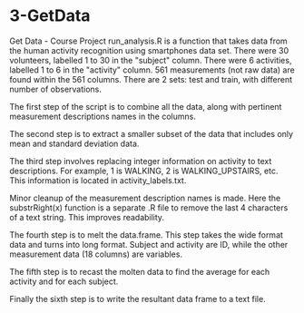 # 3-GetData
Get Data - Course Project
run_analysis.R is a function that takes data from the human activity recognition using smartphones data set.
There were 30 volunteers, labelled 1 to 30 in the "subject" column.
There were 6 activities, labelled 1 to 6 in the "activity" column.
561 measurements (not raw data) are found within the 561 columns.
There are 2 sets: test and train, with different number of observations.

The first step of the script is to combine all the data, along with pertinent measurement descriptions names in the columns.

The second step is to extract a smaller subset of the data that includes only mean and standard deviation data.

The third step involves replacing integer information on activity to text descriptions. For example, 1 is WALKING, 2 is WALKING_UPSTAIRS, etc. This information is located in activity_labels.txt.

Minor cleanup of the measurement description names is made. Here the substrRight(x) function is a separate .R file to remove the last 4 characters of a text string. This improves readability.

The fourth step is to melt the data.frame. This step takes the wide format data and turns into long format. Subject and activity are ID, while the other measurement data (18 columns) are variables.

The fifth step is to recast the molten data to find the average for each activity and for each subject. 

Finally the sixth step is to write the resultant data frame to a text file.

